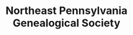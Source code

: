 ---
layout: repo
title: "Northeast Pennsylvania Genealogical Society"
id: 14853
permalink: repos/14853/
---